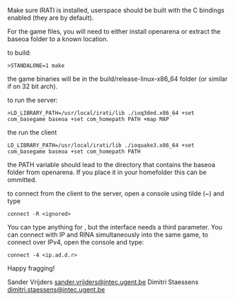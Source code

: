 Make sure IRATI is installed, userspace should be built with the C
bindings enabled (they are by default).

For the game files, you will need to either install openarena or
extract the baseoa folder to a known location.

to build:
```
>STANDALONE=1 make
```
the game binaries will be in the build/release-linux-x86_64 folder (or
similar if on 32 bit arch).

to run the server:
```
>LD_LIBRARY_PATH=/usr/local/irati/lib ./ioq3ded.x86_64 +set com_basegame baseoa +set com_homepath PATH +map MAP
```

the run the client

```
LD_LIBRARY_PATH=/usr/local/irati/lib ./ioquake3.x86_64 +set com_basegame baseoa +set com_homepath PATH
```

the PATH variable should lead to the directory that contains the
baseoa folder from openarena. If you place it in your homefolder this
can be ommitted.

to connect from the client to the server, open a console using tilde
(~) and type

```
connect -R <ignored>
```

You can type anything for <ignored>, but the interface needs a third
parameter.  You can connect with IP and RINA simultaneously into the
same game, to connect over IPv4, open the console and type:

```
connect -4 <ip.ad.d.r>
```

Happy fragging!

Sander Vrijders   <sander.vrijders@intec.ugent.be>
Dimitri Staessens <dimitri.staessens@intec.ugent.be>
